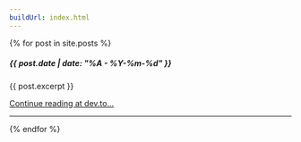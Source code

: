 ```yaml
---
buildUrl: index.html
---
```


{% for post in site.posts %}
##### {{ post.date | date: "%A - %Y-%m-%d" }}
{{ post.excerpt }} 

<a href="{{ post.devToUrl }}" target="_blank">Continue reading at dev.to...</a>

---
{% endfor %}
